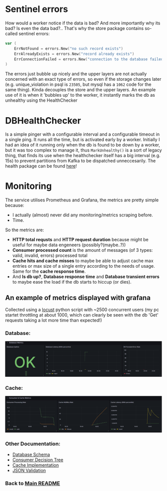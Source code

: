 # Sentinel errors
How would a worker notice if the data is bad? And more importantly why its bad? Is even the data bad?..
That's why the store package contains so-called sentinel errors:
``` Go
var (
	ErrNotFound = errors.New("no such record exists")
	ErrAlreadyExists = errors.New("record already exists")
	ErrConnectionFailed = errors.New("connection to the database failed")
)
```
The errors just bubble up nicely and the upper layers are not actually concerned with an exact type of errors, so even if the storage changes later (e.g. unique_violation in psql is `23505`, but mysql has a `1062` code for the same thing). Kinda decouples the store and the upper layers. An example use of it is when it 'bubbles up' to the worker, it instantly marks the db as unhealthy using the HealthChecker

# DBHealthChecker
Is a simple pinger with a configurable interval and a configurable timeout in a single ping. It runs all the time, but is activated early by a worker. Initially I had an idea of it running only when the db is found to be down by a worker, but it was too complex to manage it, thus `MarkUnhealthy()` is a sort of legacy thing, that finds its use when the healthchecker itself has a big interval (e.g. 15s) to prevent partitions from Kafka to be dispatched unneccesarily.
The health package can be found [here](../internal/pkg/health/dbhealth.go)!

# Monitoring
The service utilises Prometheus and Grafana, the metrics are pretty simple because:
* I actually (almost) never did any monitoring/metrics scraping before.
* Time.

So the metrics are:
* **HTTP total requsts** and **HTTP request duration** because might be useful for maybe data engeneers (possibly?(maybe..?))
* **Consumer processed count** is the amount of messages (of 3 types: valid, invalid, errors) processed total
* **Cache hits and cache misses** to maybe be able to adjust cache max entries or max size of a single entry according to the needs of usage. Same for the **cache response time**.
* And **Is db up?**, **Database response time** and **Database transient errors** to maybe ease the load if the db starts to hiccup (or dies).

## An example of metrics displayed with grafana
Collected using a [locust](https://github.com/locustio/locust) python script with ~2500 concurrent users (my pc startet throttling at about 1000, which can clearly be seen with the db 'Get' requests taking a lot more time than expected!)
### Database:

![db_metric](db_metric.png)

### Cache:
![cache_metric](cache_metric.png)

### Other Documentation:
* [Database Schema](database.md)
* [Consumer Decision Tree](consumer.md)
* [Cache Implementation](cache.md)
* [JSON Validation](validation.md)

### Back to [Main README](../README.md)
